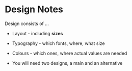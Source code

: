 # Design Notes

Design consists of ...

+ Layout - including __sizes__
+ Typography - which fonts, where, what size
+ Colours - which ones, where actual values are needed

+ You will need two designs, a main and an alternative